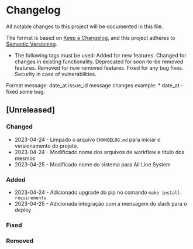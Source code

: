 # Changelog

All notable changes to this project will be documented in this file.

The format is based on [Keep a Changelog](https://keepachangelog.com/en/1.0.0/),
and this project adheres to [Semantic Versioning](https://semver.org/spec/v2.0.0.html).

* The following tags must be used:
    Added for new features.
    Changed for changes in existing functionality.
    Deprecated for soon-to-be removed features.
    Removed for now removed features.
    Fixed for any bug fixes.
    Security in case of vulnerabilities.

Format message: date_at issue_id message changes
example: * date_at - fixed some bug.

## [Unreleased]

### Changed

* 2023-04-24 - Limpado o arquivo `CHANGELOG.md` para iniciar o versionamento do projeto.
* 2023-04-24 - Modificado nome dos arquivos de workflow e título dos mesmos
* 2023-04-25 - Modificado nome do sistema para All Line System

### Added

* 2023-04-24 - Adicionado upgrade do pip no comando `make install-requirements`
* 2023-04-25 - Adicionada integração com a mensagem do slack para o deploy

### Fixed

### Removed

